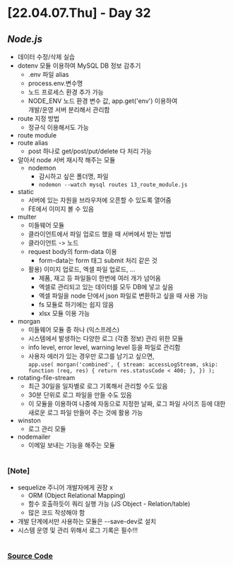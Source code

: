 # [22.04.07.Thu] - Day 32

## _Node.js_

- 데이터 수정/삭제 실습
- dotenv 모듈 이용하여 MySQL DB 정보 감추기
  - .env 파일 alias
  - process.env.변수명
  - 노드 프로세스 환경 추가 가능
  - NODE_ENV 노드 환경 변수 값, app.get('env') 이용하여 <br/>
    개발/운영 서버 분리해서 관리함
- route 지정 방법
  - 정규식 이용해서도 가능
- route module
- route alias
  - post 하나로 get/post/put/delete 다 처리 가능
- 알아서 node 서버 재시작 해주는 모듈
  - nodemon
    - 감시하고 싶은 폴더명, 파일
    - `nodemon --watch mysql routes 13_route_module.js`
- static
  - 서버에 있는 자원을 브라우저에 오픈할 수 있도록 열어줌
  - FE에서 이미지 볼 수 있음
- multer
  - 미들웨어 모듈
  - 클라이언트에서 파일 업로드 했을 때 서버에서 받는 방법
  - 클라이언트 -> 노드
  - request body의 form-data 이용
    - form-data는 form 태그 submit 처리 같은 것
  - 활용) 이미지 업로드, 엑셀 파일 업로드, ...
    - 제품, 재고 등 파일들이 한번에 여러 개가 넘어옴
    - 엑셀로 관리되고 있는 데이터를 모두 DB에 넣고 싶음
    - 엑셀 파일을 node 단에서 json 파일로 변환하고 싶을 때 사용 가능
    - fs 모듈로 하기에는 쉽지 않음
    - xlsx 모듈 이용 가능
- morgan
  - 미들웨어 모듈 중 하나 (익스프레스)
  - 시스템에서 발생하는 다양한 로그 (각종 정보) 관리 위한 모듈
  - info level, error level, warning level 등을 파일로 관리함
  - 사용자 에러가 있는 경우만 로그를 남기고 싶으면, <br/>
    `app.use( morgan('combined', { stream: accessLogStream, skip: function (req, res) { return res.statusCode < 400; }, }) );`
- rotating-file-stream
  - 최근 30일을 일자별로 로그 기록해서 관리할 수도 있음
  - 30분 단위로 로그 파일을 만들 수도 있음
  - 이 모듈을 이용하여 나중에 자동으로 지정한 날짜, 로그 파일 사이즈 등에 대한 새로운 로그 파일 만들어 주는 것에 활용 가능
- winston
  - 로그 관리 모듈
- nodemailer
  - 이메일 보내는 기능을 해주는 모듈

#

### [Note]

- sequelize 주니어 개발자에게 권장 x
  - ORM (Object Relational Mapping)
  - 함수 호출하듯이 쿼리 실행 가능 (JS Object - Relation/table)
  - 많은 코드 작성해야 함
- 개발 단계에서만 사용하는 모듈은 --save-dev로 설치
- 시스템 운영 및 관리 위해서 로그 기록은 필수!!!

#

### [Source Code](https://github.com/ding-co/developer-dignity/tree/main/boot-camp/practice/April/day31)
